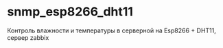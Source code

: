 # snmp_esp8266_dht11
Контроль влажности и температуры в серверной на Esp8266 + DHT11, сервер zabbix
